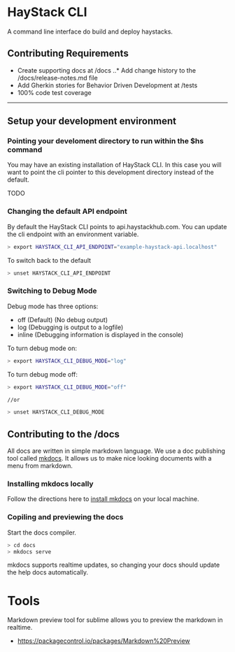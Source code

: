 # HayStack CLI
A command line interface do build and deploy haystacks.

## Contributing Requirements
* Create supporting docs at /docs
..* Add change history to the /docs/release-notes.md file
* Add Gherkin stories for Behavior Driven Development at /tests
* 100% code test coverage


---

## Setup your development environment

### Pointing your develoment directory to run within the $hs command
You may have an existing installation of HayStack CLI. In this case you will want to point the cli pointer to this development directory instead of the default.

TODO



### Changing the default API endpoint
By default the HayStack CLI points to api.haystackhub.com.  You can update the cli endpoint with an environment variable.

```sh
> export HAYSTACK_CLI_API_ENDPOINT="example-haystack-api.localhost"
```

To switch back to the default

```sh
> unset HAYSTACK_CLI_API_ENDPOINT
```

### Switching to Debug Mode
Debug mode has three options:

* off (Default) (No debug output) 
* log (Debugging is output to a logfile)
* inline (Debugging information is displayed in the console)

To turn debug mode on:

```sh
> export HAYSTACK_CLI_DEBUG_MODE="log"
```


To turn debug mode off:

```sh
> export HAYSTACK_CLI_DEBUG_MODE="off"

//or

> unset HAYSTACK_CLI_DEBUG_MODE
```

## Contributing to the /docs
All docs are written in simple markdown language. We use a doc publishing tool called [mkdocs](http://www.mkdocs.org/). It allows us to make nice looking documents with a menu from markdown.

### Installing mkdocs locally

Follow the directions here to [install mkdocs](http://www.mkdocs.org/#installation) on your local machine.

### Copiling and previewing the docs

Start the docs compiler. 

```sh
> cd docs
> mkdocs serve
```

mkdocs supports realtime updates, so changing your docs should update the help docs automatically.


# Tools

Markdown preview tool for sublime allows you to preview the markdown in realtime. 

* https://packagecontrol.io/packages/Markdown%20Preview





